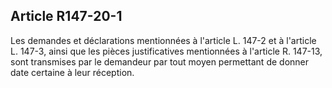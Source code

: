## Article R147-20-1

Les demandes et déclarations mentionnées à l'article L. 147-2 et à l'article L. 147-3, ainsi que les pièces
justificatives mentionnées à l'article R. 147-13, sont transmises par le demandeur par tout moyen permettant
de donner date certaine à leur réception.

